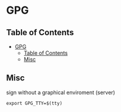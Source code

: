 # GPG

## Table of Contents

- [GPG](#gpg)
  - [Table of Contents](#table-of-contents)
  - [Misc](#misc)

## Misc

sign without a graphical enviroment (server)

```shell
export GPG_TTY=$(tty)
```
